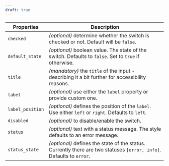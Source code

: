```yaml
---
draft: true
---
```


| Properties       | Description                                                                                                          |
| ---------------- | -------------------------------------------------------------------------------------------------------------------- |
| `checked`        | _(optional)_ determine whether the switch is checked or not. Default will be `false`.                                |
| `default_state`  | _(optional)_ boolean value. The state of the switch. Defaults to `false`. Set to `true` if otherwise.                |
| `title`          | _(mandatory)_ the `title` of the input - describing it a bit further for accessibility reasons.                      |
| `label`          | _(optional)_ use either the `label` property or provide custom one.                                                  |
| `label_position` | _(optional)_ defines the position of the `label`. Use either `left` or `right`. Defaults to `left`.                  |
| `disabled`       | _(optional)_ to disable/enable the switch.                                                                           |
| `status`         | _(optional)_ text with a status message. The style defaults to an error message.                                     |
| `status_state`   | _(optional)_ defines the state of the status. Currently there are two statuses `[error, info]`. Defaults to `error`. |
